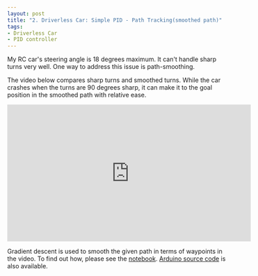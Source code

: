 ```yaml
---
layout: post
title: "2. Driverless Car: Simple PID - Path Tracking(smoothed path)"
tags:
- Driverless Car
- PID controller
---
```


My RC car's steering angle is 18 degrees maximum. It can't handle sharp turns
very well. One way to address this issue is path-smoothing.

The video below compares sharp turns and smoothed turns. While the car crashes
when the turns are 90 degrees sharp, it can make it to the goal position in the
smoothed path with relative ease.

<iframe width="560" height="315" src="https://www.youtube.com/embed/Y4gmFlt0NCU" frameborder="0" allowfullscreen></iframe>

Gradient descent is used to smooth the given path in terms of waypoints in the
video. To find out how, please see the [notebook][1]. [Arduino source code][2]
is also available.

[1]: https://github.com/gokhanettin/driverless-car-notes/tree/v0.1.1
[2]: https://github.com/gokhanettin/driverless-car/tree/v0.1.1
